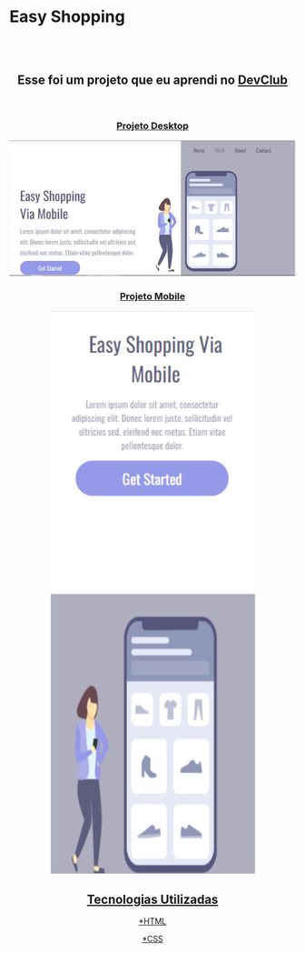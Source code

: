 <h1>Easy Shopping</h1>
<br>
<br>
  
  <div align="center">
    <div align="center">
      <h2>Esse foi um projeto que eu aprendi no <a href="http://rodolfomori.com.br/devclub">DevClub</h2>
      <br/>
      <h3>Projeto Desktop</h3> 
      <img src="https://github.com/Lpluiz123/Easy-Shopping-Via-Mobile/blob/main/img/Easy%20Shopping%20Desktop.jpg?raw=true "/>       <br/>
      <h3>Projeto Mobile</h3>
      <img src="https://github.com/Lpluiz123/Easy-Shopping-Via-Mobile/blob/main/img/Easy%20Shopping%20Mobile.jpg?raw=true"/>
    <div/>
    <h2>Tecnologias Utilizadas</h2>
      <p>*HTML</p>
      <p>*CSS</p>
  </div>

  

